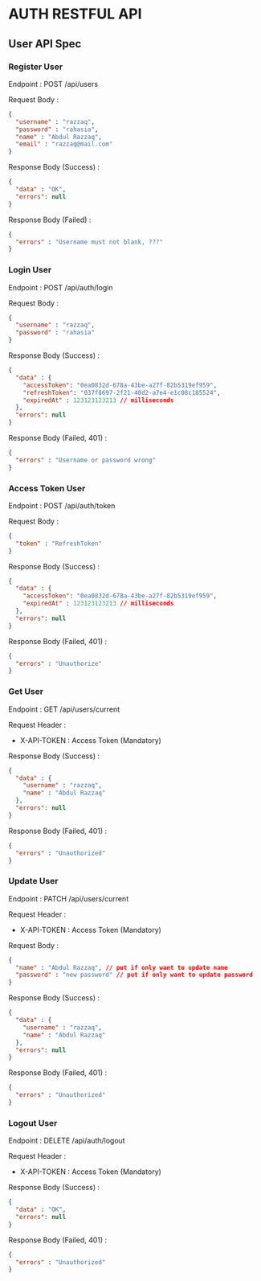 # AUTH RESTFUL API

## User API Spec

### Register User

Endpoint : POST /api/users

Request Body :

```json
{
  "username" : "razzaq",
  "password" : "rahasia",
  "name" : "Abdul Razzaq",
  "email" : "razzaq@mail.com"
}
```

Response Body (Success) :

```json
{
  "data" : "OK",
  "errors": null
}
```

Response Body (Failed) :

```json
{
  "errors" : "Username must not blank, ???"
}
```

### Login User

Endpoint : POST /api/auth/login

Request Body :

```json
{
  "username" : "razzaq",
  "password" : "rahasia" 
}
```

Response Body (Success) :

```json
{
  "data" : {
    "accessToken": "0ea0832d-678a-43be-a27f-82b5319ef959",
    "refreshToken": "037f8697-2f21-40d2-a7e4-e1c08c185524",
    "expiredAt" : 123123123213 // milliseconds
  },
  "errors": null
}
```

Response Body (Failed, 401) :

```json
{
  "errors" : "Username or password wrong"
}
```

### Access Token User

Endpoint : POST /api/auth/token

Request Body :

```json
{
  "token" : "RefreshToken"
}
```

Response Body (Success) :

```json
{
  "data" : {
    "accessToken": "0ea0832d-678a-43be-a27f-82b5319ef959",
    "expiredAt" : 123123123213 // milliseconds
  },
  "errors": null
}
```

Response Body (Failed, 401) :

```json
{
  "errors" : "Unauthorize"
}
```

### Get User

Endpoint : GET /api/users/current

Request Header :

- X-API-TOKEN : Access Token (Mandatory)

Response Body (Success) :

```json
{
  "data" : {
    "username" : "razzaq",
    "name" : "Abdul Razzaq"
  },
  "errors": null
}
```

Response Body (Failed, 401) :

```json
{
  "errors" : "Unauthorized"
}
```

### Update User

Endpoint : PATCH /api/users/current

Request Header :

- X-API-TOKEN : Access Token (Mandatory)

Request Body :

```json
{
  "name" : "Abdul Razzaq", // put if only want to update name
  "password" : "new password" // put if only want to update password
}
```

Response Body (Success) :

```json
{
  "data" : {
    "username" : "razzaq",
    "name" : "Abdul Razzaq"
  },
  "errors": null
}
```

Response Body (Failed, 401) :

```json
{
  "errors" : "Unauthorized"
}
```

### Logout User

Endpoint : DELETE /api/auth/logout

Request Header :

- X-API-TOKEN : Access Token (Mandatory)

Response Body (Success) :

```json
{
  "data" : "OK",
  "errors": null
}
```

Response Body (Failed, 401) :

```json
{
  "errors" : "Unauthorized"
}
```